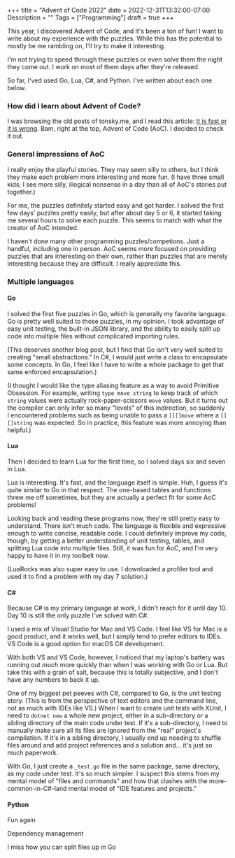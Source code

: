 +++
title = "Advent of Code 2022"
date = 2022-12-31T13:32:00-07:00
Description = ""
Tags = ["Programming"]
draft = true
+++

This year, I discovered Advent of Code, and it's been a ton of fun! I want to write about
my experience with the puzzles. While this has the potential to mostly be me rambling on,
I'll try to make it interesting.

I'm not trying to speed through these puzzles or even solve them the night they come out.
I work on most of them days after they're released.

So far, I'ved used Go, Lua, C#, and Python. I've written about each one below.

### How did I learn about Advent of Code?

I was browsing the old posts of tonsky.me, and I read this article: [It is fast or it is
wrong](https://tonsky.me/blog/slow-wrong/). Bam, right at the top, Advent of Code (AoC). I
decided to check it out.

### General impressions of AoC

I really enjoy the playful stories. They may seem silly to others, but I think they make
each problem more interesting and more fun. (I have three small kids; I see more silly,
illogical nonsense in a day than all of AoC's stories put together.)

For me, the puzzles definitely started easy and got harder. I solved the first few days'
puzzles pretty easily, but after about day 5 or 6, it started taking me several hours to
solve each puzzle. This seems to match with what the creator of AoC intended.

I haven't done many other programming puzzles/competions. Just a handful, including one in
person. AoC seems more focused on providing puzzles that are interesting on their own,
rather than puzzles that are merely interesting because they are difficult. I really
appreciate this.

### Multiple languages

#### Go

I solved the first five puzzles in Go, which is generally my favorite language. Go is
pretty well suited to those puzzles, in my opinion. I took advantage of easy unit testing,
the built-in JSON library, and the ability to easily split up code into multiple files
without complicated importing rules.

(This deserves another blog post, but I find that Go isn't very well suited to creating
"small abstractions." In C#, I would just write a class to encapsulate some concepts. In
Go, I feel like I have to write a whole package to get that same enforced encapsulation.)

(I thought I would like the type aliasing feature as a way to avoid Primitive Obsession.
For example, writing `type move string` to keep track of which `string` values were
actually rock-paper-scissors `move` values. But it turns out the compiler can only infer
so many "levels" of this indirection, so suddenly I encountered problems such as being
unable to pass a `[][]move` where a `[][]string` was expected. So in practice, this feature
was more annoying than helpful.)

#### Lua

Then I decided to learn Lua for the first time, so I solved days six and seven in Lua.

Lua is interesting. It's fast, and the language itself is simple. Huh, I guess it's quite
similar to Go in that respect. The one-based tables and functions threw me off sometimes,
but they are actually a perfect fit for some AoC problems!

Looking back and reading these programs now, they're still pretty easy to understand.
There isn't much code. The language is flexible and expressive enough to write concise,
readable code. I could definitely improve my code, though, by getting a better
understanding of unit testing, tables, and splitting Lua code into multiple files. Still,
it was fun for AoC, and I'm very happy to have it in my toolbelt now.

(LuaRocks was also super easy to use. I downloaded a profiler tool and used it to find a
problem with my day 7 solution.)

#### C#

Because C# is my primary language at work, I didn't reach for it until day 10. Day 10 is
still the only puzzle I've solved with C#.

I used a mix of Visual Studio for Mac and VS Code. I feel like VS for Mac is a good
product, and it works well, but I simply tend to prefer editors to IDEs. VS Code is a good
option for macOS C# development.

With both VS and VS Code, however, I noticed that my laptop's battery was running out
*much* more quickly than when I was working with Go or Lua. But take this with a grain of
salt, because this is totally subjective, and I don't have any numbers to back it up.

One of my biggest pet peeves with C#, compared to Go, is the unit testing story. (This is
from the perspective of text editors and the command line, not as much with IDEs like VS.)
When I want to create unit tests with XUnit, I need to `dotnet new` a whole new project,
either in a sub-directory or a sibling directory of the main code under test. If it's a
sub-directory, I need to manually make sure all its files are ignored from the "real"
project's compilation. If it's in a sibling directory, I usually end up needing to shuffle
files around and add project references and a solution and... it's just so much paperwork.

With Go, I just create a `_test.go` file in the same package, same directory, as my code
under test. It's so much simpler. I suspect this stems from my mental model of "files and
commands" and how that clashes with the more-common-in-C#-land mental model of "IDE
features and projects."

#### Python

Fun again

Dependency management

I miss how you can split files up in Go

